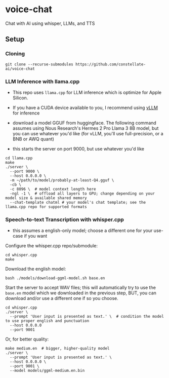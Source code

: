 # voice-chat
Chat with AI using whisper, LLMs, and TTS

## Setup
### Cloning
```shell
git clone --recurse-submodules https://github.com/constellate-ai/voice-chat
```

### LLM Inference with llama.cpp
* This repo uses `llama.cpp` for LLM inference which is optimize for Apple Silicon.
* If you have a CUDA device available to you, I recommend using [vLLM](https://github.com/vllm-project/vllm) for inference

* download a model GGUF from huggingface. The following command assumes using Nous Research's Hermes 2 Pro Llama 3 8B model,
but you can use whatever you'd like (for vLLM, you'll use full-precision, or a BNB or AWQ quant)
* this starts the server on port 9000, but use whatever you'd like
```shell
cd llama.cpp
make
./server \
  --port 9000 \
  --host 0.0.0.0 \
  -m ~/path/to/model/probably-at-least-Q4.gguf \
  -cb \
  -c 8096 \  # model context length here
  -ngl -1 \  # offload all layers to GPU; change depending on your model size & available shared memory
  --chat-template chatml # your model's chat template; see the llama.cpp repo for supported formats
```

### Speech-to-text Transcription with whisper.cpp
* this assumes a english-only model; choose a different one for your use-case if you want

Configure the whisper.cpp repo/submodule:
```shell 
cd whisper.cpp
make
```
Download the english model:
```shell
bash ./models/download-ggml-model.sh base.en
```

Start the server to accept WAV files; this will automatically try to use the `base.en`
model which we downloaded in the previous step, BUT, you can download and/or use
a different one if so you choose. 
```shell 
cd whisper.cpp
./server \
  --prompt 'User input is presented as text.' \  # condition the model to use proper english and punctuation
  --host 0.0.0.0
  --port 9001 
```

Or, for better quality:
```shell
make medium.en  # bigger, higher-quality model
./server \ 
  --prompt 'User input is presented as text.' \
  --host 0.0.0.0 \
  --port 9001 \
  --model models/ggml-medium.en.bin
  
```